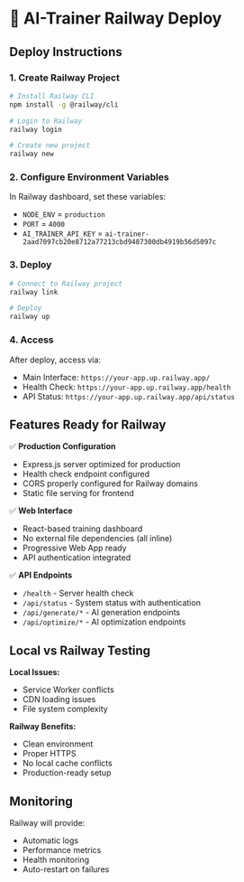 # 🚀 AI-Trainer Railway Deploy

## Deploy Instructions

### 1. Create Railway Project
```bash
# Install Railway CLI
npm install -g @railway/cli

# Login to Railway
railway login

# Create new project
railway new
```

### 2. Configure Environment Variables
In Railway dashboard, set these variables:
- `NODE_ENV` = `production`
- `PORT` = `4000`
- `AI_TRAINER_API_KEY` = `ai-trainer-2aad7097cb20e8712a77213cbd9487300db4919b56d5097c`

### 3. Deploy
```bash
# Connect to Railway project
railway link

# Deploy
railway up
```

### 4. Access
After deploy, access via:
- Main Interface: `https://your-app.up.railway.app/`
- Health Check: `https://your-app.up.railway.app/health`
- API Status: `https://your-app.up.railway.app/api/status`

## Features Ready for Railway

✅ **Production Configuration**
- Express.js server optimized for production
- Health check endpoint configured
- CORS properly configured for Railway domains
- Static file serving for frontend

✅ **Web Interface**
- React-based training dashboard
- No external file dependencies (all inline)
- Progressive Web App ready
- API authentication integrated

✅ **API Endpoints**
- `/health` - Server health check
- `/api/status` - System status with authentication
- `/api/generate/*` - AI generation endpoints
- `/api/optimize/*` - AI optimization endpoints

## Local vs Railway Testing

**Local Issues:**
- Service Worker conflicts
- CDN loading issues
- File system complexity

**Railway Benefits:**
- Clean environment
- Proper HTTPS
- No local cache conflicts
- Production-ready setup

## Monitoring

Railway will provide:
- Automatic logs
- Performance metrics  
- Health monitoring
- Auto-restart on failures
